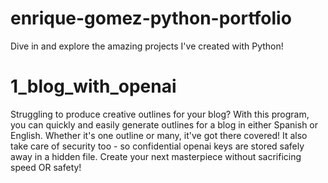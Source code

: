 # enrique-gomez-python-portfolio
Dive in and explore the amazing projects I've created with Python!

# 1_blog_with_openai
Struggling to produce creative outlines for your blog? With this program, you can quickly and easily generate outlines for a blog in either Spanish or English. Whether it's one outline or many, it've got there covered! It also take care of security too - so confidential openai keys are stored safely away in a hidden file. Create your next masterpiece without sacrificing speed OR safety!
